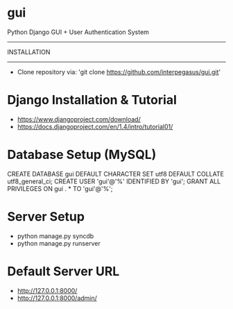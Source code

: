 gui
===
Python Django GUI + User Authentication System

************
INSTALLATION
************
- Clone repository via: 'git clone https://github.com/interpegasus/gui.git'

Django Installation & Tutorial
==============================
- https://www.djangoproject.com/download/
- https://docs.djangoproject.com/en/1.4/intro/tutorial01/


Database Setup (MySQL)
======================
  CREATE DATABASE gui DEFAULT CHARACTER SET utf8 DEFAULT COLLATE utf8_general_ci; CREATE USER 'gui'@'%' IDENTIFIED BY 'gui'; GRANT ALL PRIVILEGES ON gui . * TO 'gui'@'%';


Server Setup
============
- python manage.py syncdb
- python manage.py runserver

Default Server URL
==================
- http://127.0.0.1:8000/
- http://127.0.0.1:8000/admin/
